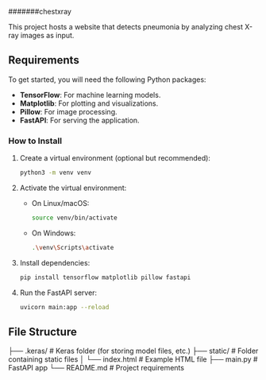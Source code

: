 #######chestxray

This project hosts a website that detects pneumonia by analyzing chest X-ray images as input.

## Requirements

To get started, you will need the following Python packages:

- **TensorFlow**: For machine learning models.
- **Matplotlib**: For plotting and visualizations.
- **Pillow**: For image processing.
- **FastAPI**: For serving the application.

### How to Install

1. Create a virtual environment (optional but recommended):
    ```bash
    python3 -m venv venv
    ```

2. Activate the virtual environment:
    - On Linux/macOS:
        ```bash
        source venv/bin/activate
        ```
    - On Windows:
        ```bash
        .\venv\Scripts\activate
        ```

3. Install dependencies:
    ```bash
    pip install tensorflow matplotlib pillow fastapi
    ```

4. Run the FastAPI server:
    ```bash
    uvicorn main:app --reload
    ```

## File Structure



├── .keras/                # Keras folder (for storing model files, etc.)
├── static/                # Folder containing static files
│   └── index.html         # Example HTML file
├── main.py                # FastAPI app
└── README.md              # Project requirements


